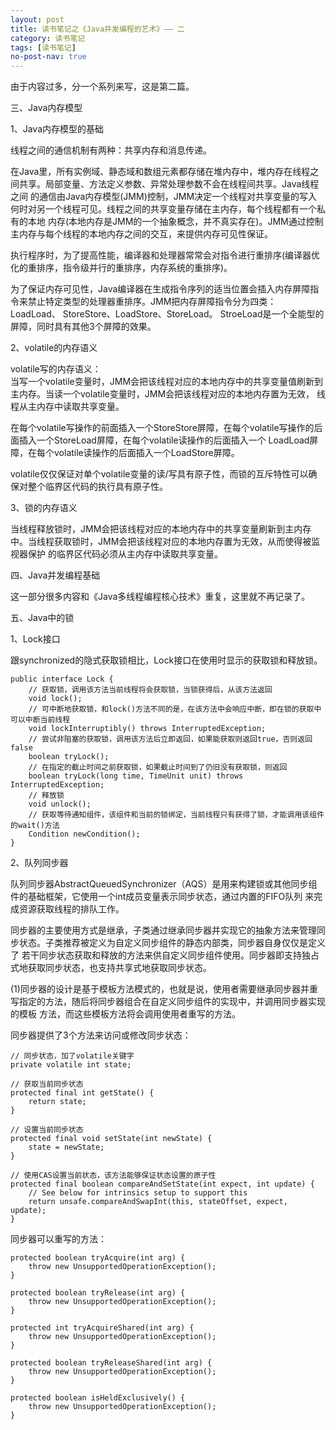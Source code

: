 ```yaml
---
layout: post
title: 读书笔记之《Java并发编程的艺术》—— 二
category: 读书笔记
tags: [读书笔记]
no-post-nav: true
---
```


由于内容过多，分一个系列来写，这是第二篇。

三、Java内存模型

1、Java内存模型的基础

线程之间的通信机制有两种：共享内存和消息传递。

在Java里，所有实例域、静态域和数组元素都存储在堆内存中，堆内存在线程之间共享。局部变量、方法定义参数、异常处理参数不会在线程间共享。Java线程之间
的通信由Java内存模型(JMM)控制，JMM决定一个线程对共享变量的写入何时对另一个线程可见。线程之间的共享变量存储在主内存，每个线程都有一个私有的本地
内存(本地内存是JMM的一个抽象概念，并不真实存在)。JMM通过控制主内存与每个线程的本地内存之间的交互，来提供内存可见性保证。

执行程序时，为了提高性能，编译器和处理器常常会对指令进行重排序(编译器优化的重排序，指令级并行的重排序，内存系统的重排序)。

为了保证内存可见性，Java编译器在生成指令序列的适当位置会插入内存屏障指令来禁止特定类型的处理器重排序。JMM把内存屏障指令分为四类：LoadLoad、
StoreStore、LoadStore、StoreLoad。  StroeLoad是一个全能型的屏障，同时具有其他3个屏障的效果。

2、volatile的内存语义

volatile写的内存语义：<br/>
当写一个volatile变量时，JMM会把该线程对应的本地内存中的共享变量值刷新到主内存。当读一个volatile变量时，JMM会把该线程对应的本地内存置为无效，
线程从主内存中读取共享变量。

在每个volatile写操作的前面插入一个StoreStore屏障，在每个volatile写操作的后面插入一个StoreLoad屏障，在每个volatile读操作的后面插入一个
LoadLoad屏障，在每个volatile读操作的后面插入一个LoadStore屏障。

volatile仅仅保证对单个volatile变量的读/写具有原子性，而锁的互斥特性可以确保对整个临界区代码的执行具有原子性。

3、锁的内存语义

当线程释放锁时，JMM会把该线程对应的本地内存中的共享变量刷新到主内存中。当线程获取锁时，JMM会把该线程对应的本地内存置为无效，从而使得被监视器保护
的临界区代码必须从主内存中读取共享变量。


四、Java并发编程基础

这一部分很多内容和《Java多线程编程核心技术》重复，这里就不再记录了。


五、Java中的锁

1、Lock接口

跟synchronized的隐式获取锁相比，Lock接口在使用时显示的获取锁和释放锁。

```
public interface Lock {
    // 获取锁，调用该方法当前线程将会获取锁，当锁获得后，从该方法返回
    void lock();
    // 可中断地获取锁，和lock()方法不同的是，在该方法中会响应中断，即在锁的获取中可以中断当前线程
    void lockInterruptibly() throws InterruptedException;
    // 尝试非阻塞的获取锁，调用该方法后立即返回，如果能获取则返回true，否则返回false
    boolean tryLock();
    // 在指定的截止时间之前获取锁，如果截止时间到了仍旧没有获取锁，则返回
    boolean tryLock(long time, TimeUnit unit) throws InterruptedException;
    // 释放锁
    void unlock();
    // 获取等待通知组件，该组件和当前的锁绑定，当前线程只有获得了锁，才能调用该组件的wait()方法
    Condition newCondition();
}
```

2、队列同步器

队列同步器AbstractQueuedSynchronizer（AQS）是用来构建锁或其他同步组件的基础框架，它使用一个int成员变量表示同步状态，通过内置的FIFO队列
来完成资源获取线程的排队工作。

同步器的主要使用方式是继承，子类通过继承同步器并实现它的抽象方法来管理同步状态。子类推荐被定义为自定义同步组件的静态内部类，同步器自身仅仅是定义了
若干同步状态获取和释放的方法来供自定义同步组件使用。同步器即支持独占式地获取同步状态，也支持共享式地获取同步状态。

(1)同步器的设计是基于模板方法模式的，也就是说，使用者需要继承同步器并重写指定的方法，随后将同步器组合在自定义同步组件的实现中，并调用同步器实现的模板
方法，而这些模板方法将会调用使用者重写的方法。

同步器提供了3个方法来访问或修改同步状态：
```
// 同步状态，加了volatile关键字
private volatile int state;

// 获取当前同步状态
protected final int getState() {
    return state;
}

// 设置当前同步状态
protected final void setState(int newState) {
    state = newState;
}

// 使用CAS设置当前状态，该方法能够保证状态设置的原子性
protected final boolean compareAndSetState(int expect, int update) {
    // See below for intrinsics setup to support this
    return unsafe.compareAndSwapInt(this, stateOffset, expect, update);
}
```

同步器可以重写的方法：
```
protected boolean tryAcquire(int arg) {
    throw new UnsupportedOperationException();
}

protected boolean tryRelease(int arg) {
    throw new UnsupportedOperationException();
}

protected int tryAcquireShared(int arg) {
    throw new UnsupportedOperationException();
}

protected boolean tryReleaseShared(int arg) {
    throw new UnsupportedOperationException();
}

protected boolean isHeldExclusively() {
    throw new UnsupportedOperationException();
}
```




